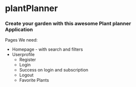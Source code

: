 # plantPlanner
### Create your garden with this awesome Plant planner Application

Pages We need:
* Homepage - with search and filters
* Userprofile
  * Register
  * Login
  * Success on login and subscription
  * Logout
  * Favorite Plants
